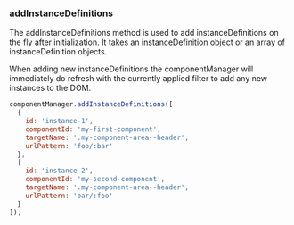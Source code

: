 ### <a name="addInstanceDefinitions"></a> addInstanceDefinitions

The addInstanceDefinitions method is used to add instanceDefinitions on the fly after initialization. It takes an [instanceDefinition](#instance-definitions) object or an array of instanceDefinition objects.

When adding new instanceDefinitions the componentManager will immediately do refresh with the currently applied filter to add any new instances to the DOM.

```javascript
componentManager.addInstanceDefinitions([
  {
    id: 'instance-1',
    componentId: 'my-first-component',
    targetName: '.my-component-area--header',
    urlPattern: 'foo/:bar'
  },
  {
    id: 'instance-2',
    componentId: 'my-second-component',
    targetName: '.my-component-area--header',
    urlPattern: 'bar/:foo'
  }
]);
```
